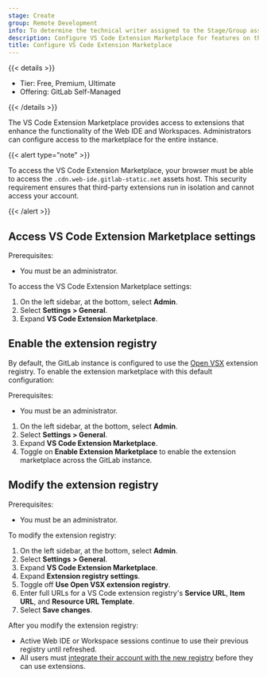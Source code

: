 ```yaml
---
stage: Create
group: Remote Development
info: To determine the technical writer assigned to the Stage/Group associated with this page, see https://handbook.gitlab.com/handbook/product/ux/technical-writing/#assignments
description: Configure VS Code Extension Marketplace for features on the GitLab Self-Managed instance.
title: Configure VS Code Extension Marketplace
---
```


{{< details >}}

- Tier: Free, Premium, Ultimate
- Offering: GitLab Self-Managed

{{< /details >}}

The VS Code Extension Marketplace provides access to extensions that enhance the functionality of the
Web IDE and Workspaces. Administrators can configure access to the marketplace for the entire instance.

{{< alert type="note" >}}

To access the VS Code Extension Marketplace, your browser must be able to access the `.cdn.web-ide.gitlab-static.net` assets host.
This security requirement ensures that third-party extensions run in isolation and cannot access your account.

{{< /alert >}}

## Access VS Code Extension Marketplace settings

Prerequisites:

- You must be an administrator.

To access the VS Code Extension Marketplace settings:

1. On the left sidebar, at the bottom, select **Admin**.
1. Select **Settings > General**.
1. Expand **VS Code Extension Marketplace**.

## Enable the extension registry

By default, the GitLab instance is configured to use the [Open VSX](https://open-vsx.org/)
extension registry. To enable the extension marketplace with this default configuration:

Prerequisites:

- You must be an administrator.

1. On the left sidebar, at the bottom, select **Admin**.
1. Select **Settings > General**.
1. Expand **VS Code Extension Marketplace**.
1. Toggle on **Enable Extension Marketplace** to enable the extension marketplace across the GitLab instance.

## Modify the extension registry

Prerequisites:

- You must be an administrator.

To modify the extension registry:

1. On the left sidebar, at the bottom, select **Admin**.
1. Select **Settings > General**.
1. Expand **VS Code Extension Marketplace**.
1. Expand **Extension registry settings**.
1. Toggle off **Use Open VSX extension registry**.
1. Enter full URLs for a VS Code extension registry's **Service URL**, **Item URL**, and **Resource URL Template**.
1. Select **Save changes**.

After you modify the extension registry:

- Active Web IDE or Workspace sessions continue to use their previous registry until refreshed.
- All users must [integrate their account with the new registry](../../user/profile/preferences.md#integrate-with-the-extension-marketplace) before they can use extensions.
